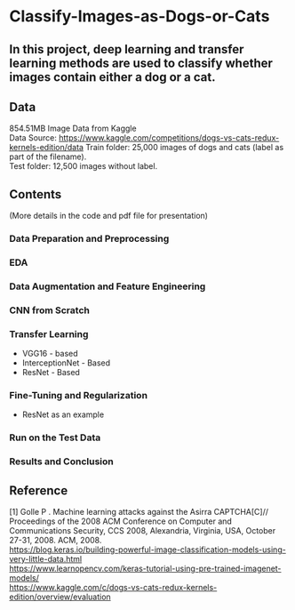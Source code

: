 # Classify-Images-as-Dogs-or-Cats

## In this project, deep learning and transfer learning methods are used to classify whether images contain either a dog or a cat.

## Data
854.51MB Image Data from Kaggle   
Data Source: https://www.kaggle.com/competitions/dogs-vs-cats-redux-kernels-edition/data
Train folder: 25,000 images of dogs and cats (label as part of the filename).   
Test folder: 12,500 images without label.

## Contents
(More details in the code and pdf file for presentation)
### Data Preparation and Preprocessing
### EDA
### Data Augmentation and Feature Engineering
### CNN from Scratch
### Transfer Learning
 - VGG16 - based 
 - InterceptionNet - Based
 - ResNet - Based
### Fine-Tuning and Regularization
 - ResNet as an example
### Run on the Test Data
### Results and Conclusion

## Reference
[1] Golle P . Machine learning attacks against the Asirra CAPTCHA[C]// Proceedings of the 2008 ACM Conference on Computer and Communications Security, CCS 2008, Alexandria, Virginia, USA, October 27-31, 2008. ACM, 2008.  
https://blog.keras.io/building-powerful-image-classification-models-using-very-little-data.html  
https://www.learnopencv.com/keras-tutorial-using-pre-trained-imagenet-models/  
https://www.kaggle.com/c/dogs-vs-cats-redux-kernels-edition/overview/evaluation 
